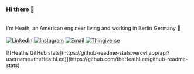### Hi there 👋
<br>
I'm Heath, an American engineer living and working in Berlin Germany 🍺 
<br>
<br>
<a href="https://www.linkedin.com/in/heathlee/"><img alt="LinkedIn" src="https://img.shields.io/badge/LinkedIn-HeathLee-blue?style=flat-square&logo=linkedin"></a>
<a href="https://www.instagram.com/heathlyy/"><img alt="Instagram" src="https://img.shields.io/badge/Instagram-Heathlyy-blue?style=flat-square&logo=instagram"></a>
<a href="mailto:heath.lee.ee@gmail.com"><img alt="Email" src="https://img.shields.io/badge/Email-heath.lee.ee@gmail.com-blue?style=flat-square&logo=gmail"></a>
<a href="https://www.thingiverse.com/heathly/designs"><img alt="Thingiverse" src="https://img.shields.io/badge/thingiverse-heathly-blue?style=flat-square&logo=thingiverse"></a>
<br>
<br>
[![Heaths GitHub stats](https://github-readme-stats.vercel.app/api?username=theHeathLee)](https://github.com/theHeathLee/github-readme-stats)
